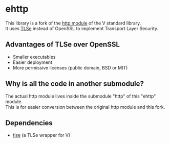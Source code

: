 # ehttp
This library is a fork of the [http module](https://github.com/vlang/v/tree/master/vlib/net/http) of the V standard library.
<br>It uses [TLSe](https://github.com/eduardsui/tlse) instead of OpenSSL to implement Transport Layer Security.

## Advantages of TLSe over OpenSSL
* Smaller executables
* Easier deployment
* More permissive licenses (public domain, BSD or MIT)

## Why is all the code in another submodule?
The actual http module lives inside the submodule "http" of this "ehttp" module.
<br>This is for easier conversion between the original http module and this fork.

## Dependencies
* [tlse](https://github.com/Wertzui123/TLSe) (a TLSe wrapper for V)